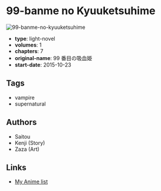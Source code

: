 # 99-banme no Kyuuketsuhime

![99-banme-no-kyuuketsuhime](https://cdn.myanimelist.net/images/manga/3/165208.jpg)

-   **type**: light-novel
-   **volumes**: 1
-   **chapters**: 7
-   **original-name**: 99 番目の吸血姫
-   **start-date**: 2015-10-23

## Tags

-   vampire
-   supernatural

## Authors

-   Saitou
-   Kenji (Story)
-   Zaza (Art)

## Links

-   [My Anime list](https://myanimelist.net/manga/93503/99-banme_no_Kyuuketsuhime)
